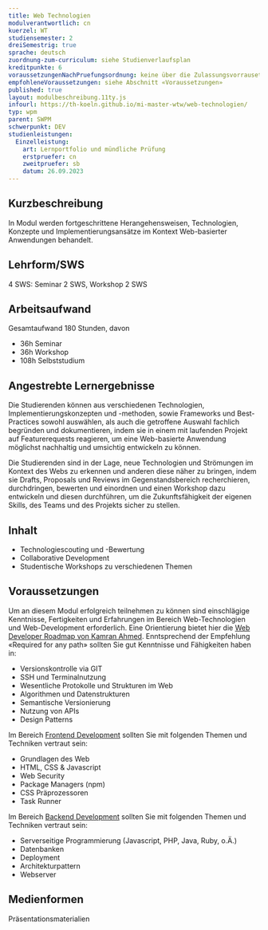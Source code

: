 ```yaml
---
title: Web Technologien
modulverantwortlich: cn
kuerzel: WT
studiensemester: 2
dreiSemestrig: true
sprache: deutsch
zuordnung-zum-curriculum: siehe Studienverlaufsplan
kreditpunkte: 6
voraussetzungenNachPruefungsordnung: keine über die Zulassungsvorrausetzungen zum Studium hinausgehenden
empfohleneVoraussetzungen: siehe Abschnitt «Voraussetzungen»
published: true
layout: modulbeschreibung.11ty.js
infourl: https://th-koeln.github.io/mi-master-wtw/web-technologien/
typ: wpm
parent: SWPM
schwerpunkt: DEV
studienleistungen:
  Einzelleistung:
    art: Lernportfolio und mündliche Prüfung
    erstpruefer: cn
    zweitpruefer: sb
    datum: 26.09.2023
---
```


## Kurzbeschreibung
In Modul werden fortgeschrittene Herangehensweisen, Technologien, Konzepte und Implementierungsansätze im Kontext Web-basierter Anwendungen behandelt.

## Lehrform/SWS 
4 SWS: Seminar 2 SWS, Workshop 2 SWS

## Arbeitsaufwand 
Gesamtaufwand 180 Stunden, davon 
- 36h Seminar 
- 36h Workshop 
- 108h Selbststudium 

## Angestrebte Lernergebnisse
Die Studierenden können aus verschiedenen Technologien, Implementierungskonzepten und -methoden, sowie Frameworks und Best-Practices sowohl auswählen, als auch die getroffene Auswahl fachlich begründen und dokumentieren, indem sie in einem mit laufenden Projekt auf Featurerequests reagieren, um eine Web-basierte Anwendung möglichst nachhaltig und umsichtig entwickeln zu können.

Die Studierenden sind in der Lage, neue Technologien und Strömungen im Kontext des Webs zu erkennen und anderen diese näher zu bringen, indem sie Drafts, Proposals und Reviews im Gegenstandsbereich recherchieren, durchdringen, bewerten und einordnen und einen Workshop dazu entwickeln und diesen durchführen, um die Zukunftsfähigkeit der eigenen Skills, des Teams und des Projekts sicher zu stellen. 

## Inhalt
- Technologiescouting und -Bewertung
- Collaborative Development
- Studentische Workshops zu verschiedenen Themen


## Voraussetzungen
Um an diesem Modul erfolgreich teilnehmen zu können sind einschlägige Kenntnisse, Fertigkeiten und Erfahrungen im Bereich Web-Technologien und Web-Development erforderlich. Eine Orientierung bietet hier die [Web Developer Roadmap von Kamran Ahmed](https://github.com/kamranahmedse/developer-roadmap). Enntsprechend der Empfehlung «Required for any path» sollten Sie gut Kenntnisse und Fähigkeiten haben in:
- Versionskontrolle via GIT
- SSH und Terminalnutzung
- Wesentliche Protokolle und Strukturen im Web
- Algorithmen und Datenstrukturen
- Semantische Versionierung
- Nutzung von APIs
- Design Patterns

Im Bereich [Frontend Development](https://roadmap.sh/frontend) sollten Sie mit folgenden Themen und Techniken vertraut sein:
- Grundlagen des Web
- HTML, CSS & Javascript
- Web Security
- Package Managers (npm)
- CSS Präprozessoren
- Task Runner

Im Bereich [Backend Development](https://roadmap.sh/backend) sollten Sie mit folgenden Themen und Techniken vertraut sein:
- Serverseitige Programmierung (Javascript, PHP, Java, Ruby, o.Ä.)
- Datenbanken
- Deployment
- Architekturpattern
- Webserver

## Medienformen
Präsentationsmaterialien

